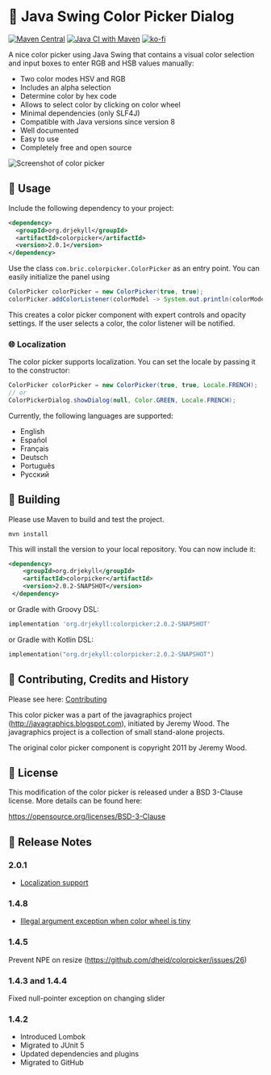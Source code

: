 # :art: Java Swing Color Picker Dialog

[![Maven Central](https://img.shields.io/maven-central/v/org.drjekyll/colorpicker.svg?maxAge=2592000)](http://search.maven.org/#search%7Cgav%7C1%7Cg%3A%22org.drjekyll%22%20AND%20a%3A%22colorpicker%22)
[![Java CI with Maven](https://github.com/dheid/colorpicker/actions/workflows/build.yml/badge.svg)](https://github.com/dheid/fontchooser/actions/workflows/build.yml)
[![ko-fi](https://ko-fi.com/img/githubbutton_sm.svg)](https://ko-fi.com/W7W3EER56)

A nice color picker using Java Swing that contains a visual color selection and input boxes to enter RGB and HSB values manually:

* Two color modes HSV and RGB
* Includes an alpha selection
* Determine color by hex code
* Allows to select color by clicking on color wheel
* Minimal dependencies (only SLF4J)
* Compatible with Java versions since version 8
* Well documented
* Easy to use
* Completely free and open source

![Screenshot of color picker](colorpicker.png)

## :wrench: Usage

Include the following dependency to your project:

```xml 
<dependency>
  <groupId>org.drjekyll</groupId>
  <artifactId>colorpicker</artifactId>
  <version>2.0.1</version>
</dependency>
```

Use the class `com.bric.colorpicker.ColorPicker` as an entry point. You can easily initialize the panel using

```java
ColorPicker colorPicker = new ColorPicker(true, true);
colorPicker.addColorListener(colorModel -> System.out.println(colorModel.getColor()));
```

This creates a color picker component with expert controls and opacity settings. If the user selects a color, the color listener will be notified.

### :globe_with_meridians: Localization

The color picker supports localization. You can set the locale by passing it to the constructor:

```java
ColorPicker colorPicker = new ColorPicker(true, true, Locale.FRENCH);
// or
ColorPickerDialog.showDialog(null, Color.GREEN, Locale.FRENCH);
```

Currently, the following languages are supported:
- English
- Español
- Français
- Deutsch
- Português
- Русский

## :hammer: Building

Please use Maven to build and test the project.

    mvn install

This will install the version to your local repository. You can now include it:

```xml 
<dependency>
    <groupId>org.drjekyll</groupId>
    <artifactId>colorpicker</artifactId>
    <version>2.0.2-SNAPSHOT</version>
 </dependency>
```

or Gradle with Groovy DSL:

```groovy
implementation 'org.drjekyll:colorpicker:2.0.2-SNAPSHOT'
```

or Gradle with Kotlin DSL:

```kotlin
implementation("org.drjekyll:colorpicker:2.0.2-SNAPSHOT")
```


## :handshake: Contributing, Credits and History

Please see here: [Contributing](CONTRIBUTING.md)

This color picker was a part of the javagraphics project (http://javagraphics.blogspot.com), initiated by Jeremy Wood. The javagraphics project is a collection of small stand-alone projects.

The original color picker component is copyright 2011 by Jeremy Wood.

## :scroll: License

This modification of the color picker is released under a BSD 3-Clause
license. More details can be found here:
 
https://opensource.org/licenses/BSD-3-Clause

## :loudspeaker: Release Notes

### 2.0.1

* [Localization support](https://github.com/dheid/colorpicker/pull/55)

### 1.4.8

* [Illegal argument exception when color wheel is tiny](https://github.com/dheid/colorpicker/issues/51)

### 1.4.5

Prevent NPE on resize (https://github.com/dheid/colorpicker/issues/26)

### 1.4.3 and 1.4.4

Fixed null-pointer exception on changing slider

### 1.4.2

* Introduced Lombok
* Migrated to JUnit 5
* Updated dependencies and plugins
* Migrated to GitHub
